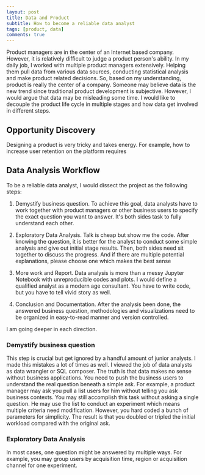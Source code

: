 ```yaml
---
layout: post
title: Data and Product
subtitle: How to become a reliable data analyst
tags: [product, data]
comments: true
---
```


Product managers are in the center of an Internet based company. However, it is relatively difficult to judge a product person's ability. In my daily job, I worked with multiple product managers extensively. Helping them pull data from various data sources, conducting statistical analysis and make product related decisions. So, based on my understanding, product is really the center of a company. Someone may believe data is the new trend since traditional product development is subjective. However, I would argue that data may be misleading some time. I would like to decouple the product life cycle in multiple stages and how data get involved in different steps.


## Opportunity Discovery

Designing a product is very tricky and takes energy. For example, how to increase user retention on the platform requires  


## Data Analysis Workflow

To be a reliable data analyst, I would dissect the project as the following steps:

1. Demystify business question. To achieve this goal, data analysts have to work together with product managers or other business users to specify the exact question you want to answer. It's both sides task to fully understand each other.

2. Exploratory Data Analysis. Talk is cheap but show me the code. After knowing the question, it is better for the analyst to conduct some simple analysis and give out initial stage results. Then, both sides need sit together to discuss the progress. And if there are multiple potential explanations, please choose one which makes the best sense

3. More work and Report. Data analysis is more than a messy Jupyter Notebook with unreproducible codes and plots. I would define a qualified analyst as a modern age consultant. You have to write code, but you have to tell vivid story as well.

4. Conclusion and Documentation. After the analysis been done, the answered business question, methodologies and visualizations need to be organized in easy-to-read manner and version controlled.  

I am going deeper in each direction.


### Demystify business question

This step is crucial but get ignored by a handful amount of junior analysts. I made this mistakes a lot of times as well. I viewed the job of data analysts as data wrangler or SQL composer. The truth is that data makes no sense without business applications. You need to push the business users to understand the real question beneath a simple ask. For example, a product manager may ask you pull a list users for him without telling you ask business contexts. You may still accomplish this task without asking a single question. He may use the list to conduct an experiment which means multiple criteria need modification. However, you hard coded a bunch of parameters for simplicity. The result is that you doubled or tripled the initial workload compared with the original ask.


### Exploratory Data Analysis

In most cases, one question might be answered by multiple ways. For example, you may group users by acquisition time, region or acquisition channel for one experiment.
